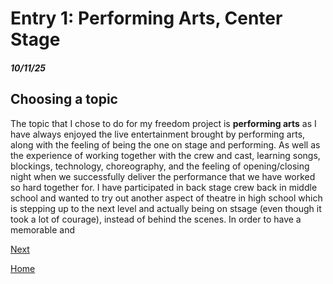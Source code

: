 # Entry 1: Performing Arts, Center Stage
##### 10/11/25

## Choosing a topic

The topic that I chose to do for my freedom project is __performing arts__ as I have always enjoyed the live entertainment brought by performing arts, along with the feeling of being the one on stage and performing. As well as the experience of working together with the crew and cast, learning songs, blockings, technology, choreography, and the feeling of opening/closing night when we successfully deliver the performance that we have worked so hard together for. I have participated in back stage crew back in middle school and wanted to try out another aspect of theatre in high school which is stepping up to the next level and actually being on stsage (even though it took a lot of courage), instead of behind the scenes. In order to have a memorable and 

[Next](entry02.md)

[Home](../README.md)
